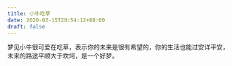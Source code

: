 ```yaml
---
title: 小牛吃草
date: 2020-02-15T20:54:12+08:00
draft: false
---
```


梦见小牛很可爱在吃草，表示你的未来是很有希望的，你的生活也能过安详平安，未来的路途平顺大于坎坷，是一个好梦。<br>
